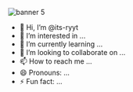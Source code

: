 ![banner 5](https://github.com/user-attachments/assets/f0d5072f-52bc-42e3-8015-757e2bb07f9b)

- 👋 Hi, I’m @its-ryyt
- 👀 I’m interested in ...
- 🌱 I’m currently learning ...
- 💞️ I’m looking to collaborate on ...
- 📫 How to reach me ...
- 😄 Pronouns: ...
- ⚡ Fun fact: ...
